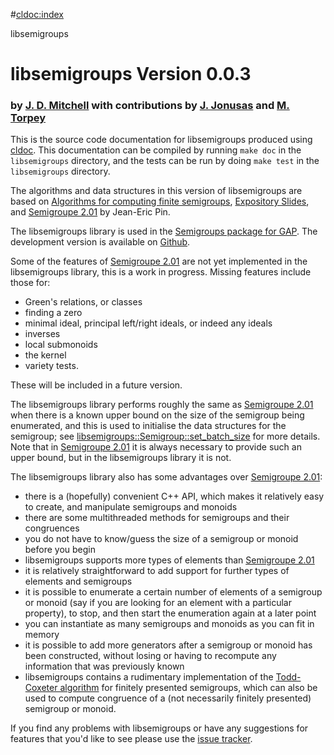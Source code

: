 #<cldoc:index>

libsemigroups

# libsemigroups Version 0.0.3
### by [J. D. Mitchell](http://www-groups.mcs.st-andrews.ac.uk/~jamesm/) with contributions by [J. Jonusas](http://www-circa.mcs.st-andrews.ac.uk/~julius/) and [M. Torpey](http://www-circa.mcs.st-andrews.ac.uk/~mct25/)

This is the source code documentation for libsemigroups produced using
[cldoc](https://github.com/jessevdk/cldoc). This documentation can be
compiled by running `make doc` in the `libsemigroups`
directory, and the tests can be run by doing `make test` in the
`libsemigroups` directory.

The algorithms and data structures in this version of libsemigroups are
based on 
[Algorithms for computing finite semigroups](https://www.irif.fr/~jep/PDF/Rio.pdf), 
[Expository Slides](https://www.irif.fr/~jep/PDF/Exposes/StAndrews.pdf), and 
[Semigroupe 2.01](https://www.irif.fr/~jep/Logiciels/Semigroupe2.0/semigroupe2.html) 
by Jean-Eric Pin.

The libsemigroups library is used in the 
[Semigroups package for GAP](http://gap-packages.github.io/Semigroups/).
The development version is available on 
[Github](https://github.com/james-d-mitchell/libsemigroups).

Some of the features of 
[Semigroupe 2.01](https://www.irif.fr/~jep/Logiciels/Semigroupe2.0/semigroupe2.html) 
are not yet implemented in the libsemigroups library, this is a work in
progress. Missing features include those for:

* Green's relations, or classes
* finding a zero
* minimal ideal, principal left/right ideals, or indeed any ideals
* inverses
* local submonoids
* the kernel
* variety tests.

These will be included in a future version. 

The libsemigroups library performs roughly the same as 
[Semigroupe 2.01](https://www.irif.fr/~jep/Logiciels/Semigroupe2.0/semigroupe2.html)
when there is a known upper bound on the size of the semigroup being
enumerated, and this is used to initialise the data structures for the
semigroup; see <libsemigroups::Semigroup::set_batch_size> for more
details. Note that in 
[Semigroupe 2.01](https://www.irif.fr/~jep/Logiciels/Semigroupe2.0/semigroupe2.html)
it is always necessary to provide such an upper bound, but in the libsemigroups
library it is not. 

The libsemigroups library also has some advantages over 
[Semigroupe 2.01](https://www.irif.fr/~jep/Logiciels/Semigroupe2.0/semigroupe2.html):

* there is a (hopefully) convenient C++ API, which makes it relatively easy to
  create, and manipulate semigroups and monoids
* there are some multithreaded methods for semigroups and their congruences
* you do not have to know/guess the size of a semigroup or monoid before you
  begin
* libsemigroups supports more types of elements than 
[Semigroupe 2.01](https://www.irif.fr/~jep/Logiciels/Semigroupe2.0/semigroupe2.html)
* it is relatively straightforward to add support for further types of elements
  and semigroups
* it is possible to enumerate a certain number of elements of a semigroup or
  monoid (say if you are looking for an element with a particular property), to
  stop, and then start the enumeration again at a later point
* you can instantiate as many semigroups and monoids as you can fit in memory
* it is possible to add more generators after a semigroup or monoid has been
  constructed, without losing or having to recompute any information that was
  previously known
* libsemigroups contains a rudimentary implementation of the 
  [Todd-Coxeter algorithm](https://en.wikipedia.org/wiki/Todd–Coxeter_algorithm)
  for finitely presented semigroups, which can also be used to
  compute congruence of a (not necessarily finitely presented) semigroup or
  monoid.

If you find any problems with libsemigroups or have any suggestions for features
that you'd like to see please use the 
[issue tracker](https://github.com/james-d-mitchell/libsemigroups/issues).
